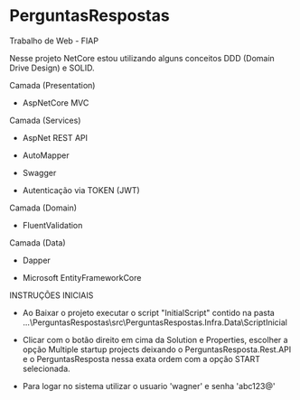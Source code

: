 # PerguntasRespostas

Trabalho de Web - FIAP


Nesse projeto NetCore estou utilizando alguns conceitos DDD (Domain Drive Design) e SOLID.



Camada (Presentation)
 
- AspNetCore MVC
 


Camada (Services)
 
- AspNet REST API
 
- AutoMapper
 
- Swagger

- Autenticação via TOKEN (JWT)


Camada (Domain)
 
- FluentValidation
 


Camada (Data)
 
- Dapper
 
- Microsoft EntityFrameworkCore


INSTRUÇÕES INICIAIS

- Ao Baixar o projeto executar o script "InitialScript" contido na pasta ...\PerguntasRespostas\src\PerguntasRespostas.Infra.Data\ScriptInicial

- Clicar com o botão direito em cima da Solution e Properties, escolher a opção Multiple startup projects deixando o PerguntasResposta.Rest.API e o PerguntasResposta nessa exata ordem com a opção START selecionada.

- Para logar no sistema utilizar o usuario 'wagner' e senha 'abc123@'
